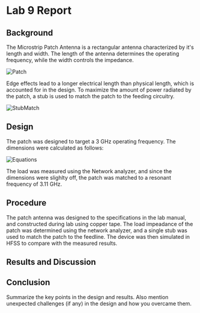 # Lab 9 Report


## Background
The Microstrip Patch Antenna is a rectangular antenna characterized by it's length and width. The length of the antenna determines the operating frequency, while the width controls the impedance. 

![Patch](https://github.com/CourseReps/ECEN452-Spring2016/blob/master/Students/joshruff/Lab9/Patch_Diagram.png)<br>

Edge effects lead to a longer electrical length than physical length, which is accounted for in the design. To maximize the amount of power radiated by the patch, a stub is used to match the patch to the feeding circuitry. 

![StubMatch](https://github.com/CourseReps/ECEN452-Spring2016/blob/master/Students/joshruff/Lab9/Stub_Diagram.png)<br>
## Design
The patch was designed to target a 3 GHz operating frequency. The dimensions were calculated as follows: 

![Equations](https://github.com/CourseReps/ECEN452-Spring2016/blob/master/Students/joshruff/Lab9/Equations.png)<br>

The load was measured using the Network analyzer, and since the dimensions were slighlty off, the patch was matched to a resonant frequency of 3.11 GHz. 

## Procedure
The patch antenna was designed to the specifications in the lab manual, and constructed during lab using copper tape. The load impeadance of the patch was determined using the network analyzer, and a single stub was used to match the patch to the feedline. The device was then simulated in HFSS to compare with the measured results. 

## Results and Discussion

## Conclusion
Summarize the key points in the design and results. Also mention unexpected challenges (if any) in the design and how you overcame them. 


